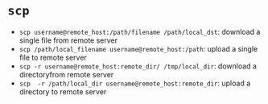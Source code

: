 # `scp`
* `scp username@remote_host:/path/filename /path/local_dst`: download a single file from remote server
* `scp /path/local_filename username@remote_host:/path`: upload a single file to remote server
* `scp -r username@remote_host:remote_dir/ /tmp/local_dir`: download a directoryfrom remote server
* `scp  -r /path/local_dir username@remote_host:remote_dir`: upload a directory to remote server
<!--stackedit_data:
eyJoaXN0b3J5IjpbLTEyMDAxNjU1MjJdfQ==
-->